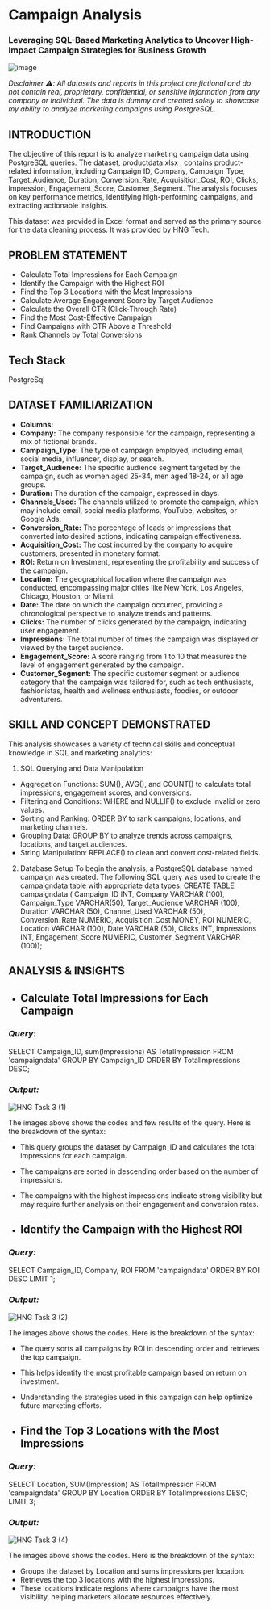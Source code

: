 # Campaign Analysis
### Leveraging SQL-Based Marketing Analytics to Uncover High-Impact Campaign Strategies for Business Growth

![image](https://github.com/user-attachments/assets/d5bf80fe-4078-471a-b483-107572eb813b)

*Disclaimer ⚠️: All datasets and reports in this project are fictional and do not contain real, proprietary, confidential, or sensitive information from any company or individual. The data is dummy and created solely to showcase my ability to analyze marketing campaigns using PostgreSQL.*

## INTRODUCTION
The objective of this report is to analyze marketing campaign data using PostgreSQL queries.
The dataset, productdata.xlsx , contains product-related information, including Campaign ID, Company, Campaign_Type, Target_Audience, Duration, Conversion_Rate, Acquisition_Cost, ROI, Clicks, Impression, Engagement_Score, Customer_Segment. The analysis focuses on key performance metrics, identifying high-performing campaigns, and extracting actionable insights.

This dataset was provided in Excel format and served as the primary source for the data cleaning process. It was provided by HNG Tech.

## PROBLEM STATEMENT
- Calculate Total Impressions for Each Campaign
- Identify the Campaign with the Highest  ROI
- Find the Top 3 Locations with the Most Impressions
- Calculate Average Engagement Score by  Target Audience
- Calculate the Overall CTR (Click-Through  Rate)
- Find the Most Cost-Effective Campaign
- Find Campaigns with CTR Above a  Threshold
- Rank Channels by Total Conversions

## Tech Stack
PostgreSql

## DATASET FAMILIARIZATION
- **Columns:**
- **Company:** The company responsible for the campaign, representing a mix of fictional brands.
- **Campaign_Type:** The type of campaign employed, including email, social media, influencer, display, or search.
- **Target_Audience:** The specific audience segment targeted by the campaign, such as women aged 25-34, men aged 18-24, or all age groups.
- **Duration:** The duration of the campaign, expressed in days.
- **Channels_Used:** The channels utilized to promote the campaign, which may include email, social media platforms, YouTube, websites, or Google Ads.
- **Conversion_Rate:** The percentage of leads or impressions that converted into desired actions, indicating campaign effectiveness.
- **Acquisition_Cost:** The cost incurred by the company to acquire customers, presented in monetary format.
- **ROl:** Return on Investment, representing the profitability and success of the campaign.
- **Location:** The geographical location where the campaign was conducted, encompassing major cities like New York, Los Angeles, Chicago, Houston, or Miami.
- **Date:** The date on which the campaign occurred, providing a chronological perspective to analyze trends and patterns.
- **Clicks:** The number of clicks generated by the campaign, indicating user engagement.
- **Impressions:** The total number of times the campaign was displayed or viewed by the target audience.
- **Engagement_Score:** A score ranging from 1 to 10 that measures the level of engagement generated by the campaign.
- **Customer_Segment:** The specific customer segment or audience category that the campaign was tailored for, such as tech enthusiasts, fashionistas, health and wellness enthusiasts, foodies, or outdoor adventurers.

## SKILL AND CONCEPT DEMONSTRATED
This analysis showcases a variety of technical skills and conceptual knowledge in SQL and marketing analytics:
1. SQL Querying and Data Manipulation
- Aggregation Functions: SUM(), AVG(), and COUNT() to calculate total impressions, engagement scores, and conversions.
- Filtering and Conditions: WHERE and NULLIF() to exclude invalid or zero values.
- Sorting and Ranking: ORDER BY to rank campaigns, locations, and marketing channels.
- Grouping Data: GROUP BY to analyze trends across campaigns, locations, and target audiences.
- String Manipulation: REPLACE() to clean and convert cost-related fields.

2. Database Setup
To begin the analysis, a PostgreSQL database named campaign was created. The following SQL query was used to create the campaigndata table with appropriate data types:
CREATE TABLE campaigndata ( Campaign_ID INT, Company VARCHAR (100), Campaign_Type VARCHAR(50), Target_Audience VARCHAR (100), Duration VARCHAR (50), Channel_Used VARCHAR (50), Conversion_Rate NUMERIC, Acquisition_Cost MONEY, ROI NUMERIC, Location VARCHAR (100), Date VARCHAR (50), Clicks INT, Impressions INT, Engagement_Score NUMERIC, Customer_Segment VARCHAR (100));

## ANALYSIS & INSIGHTS
- ## Calculate Total Impressions for Each Campaign
### *Query:*
SELECT
    Campaign_ID,
    sum(Impressions) AS TotalImpression
FROM 'campaigndata'
GROUP BY Campaign_ID
ORDER BY TotalImpressions DESC;

### *Output:*
![HNG Task 3 (1)](https://github.com/user-attachments/assets/0e587534-9cf9-4dd9-86d8-14f0aec3ba08)

The images above shows the codes and few  results of the query. Here is the breakdown of the syntax:
- This query groups the dataset by Campaign_ID and calculates the total impressions for each campaign.
- The campaigns are sorted in descending order based on the number of impressions.
- The campaigns with the highest impressions indicate strong visibility but may require further analysis on their engagement and conversion rates.

- ## Identify the Campaign with the Highest  ROI
### *Query:*
SELECT
    Campaign_ID,
    Company,
    ROI
FROM 'campaigndata'
ORDER BY ROI DESC
LIMIT 1;
            
### *Output:*
![HNG Task 3 (2)](https://github.com/user-attachments/assets/b28d2072-0940-4695-b629-1a43ea085467)

The images above shows the codes. Here is the breakdown of the syntax:
- The query sorts all campaigns by ROI in descending order and retrieves the top campaign.
- This helps identify the most profitable campaign based on return on investment.
- Understanding the strategies used in this campaign can help optimize future marketing efforts.

- ## Find the Top 3 Locations with the Most  Impressions
### *Query:*
SELECT
    Location,
    SUM(Impression) AS TotalImpression
FROM 'campaigndata'
GROUP BY Location
ORDER BY TotalImpressions DESC;
LIMIT 3;

### *Output:*
![HNG Task 3 (4)](https://github.com/user-attachments/assets/0fd32053-7b18-4dbf-aef3-f5e1760ea58d)

The images above shows the codes. Here is the breakdown of the syntax:
- Groups the dataset by Location and sums impressions per location.
- Retrieves the top 3 locations with the highest impressions.
- These locations indicate regions where campaigns have the most visibility, helping marketers allocate resources effectively.



